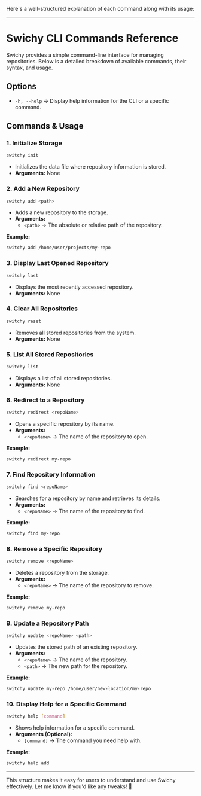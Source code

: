 Here's a well-structured explanation of each command along with its usage:

---

# **Swichy CLI Commands Reference**

Swichy provides a simple command-line interface for managing repositories. Below is a detailed breakdown of available commands, their syntax, and usage.

## **Options**

- `-h, --help` → Display help information for the CLI or a specific command.

## **Commands & Usage**

### 1. **Initialize Storage**

```bash
switchy init
```

- Initializes the data file where repository information is stored.
- **Arguments:** None

### 2. **Add a New Repository**

```bash
switchy add <path>
```

- Adds a new repository to the storage.
- **Arguments:**
  - `<path>` → The absolute or relative path of the repository.

**Example:**

```bash
switchy add /home/user/projects/my-repo
```

### 3. **Display Last Opened Repository**

```bash
switchy last
```

- Displays the most recently accessed repository.
- **Arguments:** None

### 4. **Clear All Repositories**

```bash
switchy reset
```

- Removes all stored repositories from the system.
- **Arguments:** None

### 5. **List All Stored Repositories**

```bash
switchy list
```

- Displays a list of all stored repositories.
- **Arguments:** None

### 6. **Redirect to a Repository**

```bash
switchy redirect <repoName>
```

- Opens a specific repository by its name.
- **Arguments:**
  - `<repoName>` → The name of the repository to open.

**Example:**

```bash
switchy redirect my-repo
```

### 7. **Find Repository Information**

```bash
switchy find <repoName>
```

- Searches for a repository by name and retrieves its details.
- **Arguments:**
  - `<repoName>` → The name of the repository to find.

**Example:**

```bash
switchy find my-repo
```

### 8. **Remove a Specific Repository**

```bash
switchy remove <repoName>
```

- Deletes a repository from the storage.
- **Arguments:**
  - `<repoName>` → The name of the repository to remove.

**Example:**

```bash
switchy remove my-repo
```

### 9. **Update a Repository Path**

```bash
switchy update <repoName> <path>
```

- Updates the stored path of an existing repository.
- **Arguments:**
  - `<repoName>` → The name of the repository.
  - `<path>` → The new path for the repository.

**Example:**

```bash
switchy update my-repo /home/user/new-location/my-repo
```

### 10. **Display Help for a Specific Command**

```bash
switchy help [command]
```

- Shows help information for a specific command.
- **Arguments (Optional):**
  - `[command]` → The command you need help with.

**Example:**

```bash
switchy help add
```

---

This structure makes it easy for users to understand and use Swichy effectively. Let me know if you'd like any tweaks! 🚀
